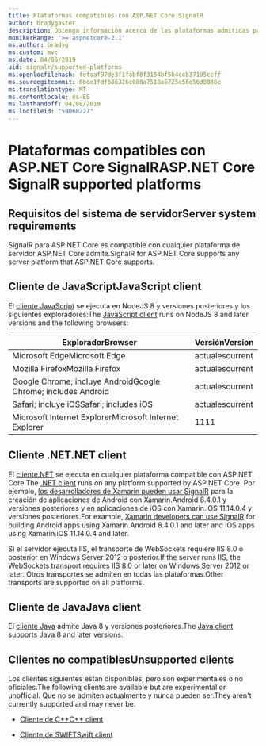 ```yaml
---
title: Plataformas compatibles con ASP.NET Core SignalR
author: bradygaster
description: Obtenga información acerca de las plataformas admitidas para ASP.NET Core SignalR.
monikerRange: '>= aspnetcore-2.1'
ms.author: bradyg
ms.custom: mvc
ms.date: 04/06/2019
uid: signalr/supported-platforms
ms.openlocfilehash: fefaaf97de3f1fabf8f3154bf5b4ccb37195ccff
ms.sourcegitcommit: 6bde1fdf686326c080a7518a6725e56e56d8886e
ms.translationtype: MT
ms.contentlocale: es-ES
ms.lasthandoff: 04/08/2019
ms.locfileid: "59068227"
---
```

# <a name="aspnet-core-signalr-supported-platforms"></a><span data-ttu-id="e14cc-103">Plataformas compatibles con ASP.NET Core SignalR</span><span class="sxs-lookup"><span data-stu-id="e14cc-103">ASP.NET Core SignalR supported platforms</span></span>

## <a name="server-system-requirements"></a><span data-ttu-id="e14cc-104">Requisitos del sistema de servidor</span><span class="sxs-lookup"><span data-stu-id="e14cc-104">Server system requirements</span></span>

<span data-ttu-id="e14cc-105">SignalR para ASP.NET Core es compatible con cualquier plataforma de servidor ASP.NET Core admite.</span><span class="sxs-lookup"><span data-stu-id="e14cc-105">SignalR for ASP.NET Core supports any server platform that ASP.NET Core supports.</span></span>

## <a name="javascript-client"></a><span data-ttu-id="e14cc-106">Cliente de JavaScript</span><span class="sxs-lookup"><span data-stu-id="e14cc-106">JavaScript client</span></span>

<span data-ttu-id="e14cc-107">El [cliente JavaScript](https://www.npmjs.com/package/@aspnet/signalr) se ejecuta en NodeJS 8 y versiones posteriores y los siguientes exploradores:</span><span class="sxs-lookup"><span data-stu-id="e14cc-107">The [JavaScript client](https://www.npmjs.com/package/@aspnet/signalr) runs on NodeJS 8 and later versions and the following browsers:</span></span>

| <span data-ttu-id="e14cc-108">Explorador</span><span class="sxs-lookup"><span data-stu-id="e14cc-108">Browser</span></span>                         | <span data-ttu-id="e14cc-109">Versión</span><span class="sxs-lookup"><span data-stu-id="e14cc-109">Version</span></span> |
| ------------------------------- | ------- |
| <span data-ttu-id="e14cc-110">Microsoft Edge</span><span class="sxs-lookup"><span data-stu-id="e14cc-110">Microsoft Edge</span></span>                  | <span data-ttu-id="e14cc-111">actuales</span><span class="sxs-lookup"><span data-stu-id="e14cc-111">current</span></span> |
| <span data-ttu-id="e14cc-112">Mozilla Firefox</span><span class="sxs-lookup"><span data-stu-id="e14cc-112">Mozilla Firefox</span></span>                 | <span data-ttu-id="e14cc-113">actuales</span><span class="sxs-lookup"><span data-stu-id="e14cc-113">current</span></span> |
| <span data-ttu-id="e14cc-114">Google Chrome; incluye Android</span><span class="sxs-lookup"><span data-stu-id="e14cc-114">Google Chrome; includes Android</span></span> | <span data-ttu-id="e14cc-115">actuales</span><span class="sxs-lookup"><span data-stu-id="e14cc-115">current</span></span> |
| <span data-ttu-id="e14cc-116">Safari; incluye iOS</span><span class="sxs-lookup"><span data-stu-id="e14cc-116">Safari; includes iOS</span></span>            | <span data-ttu-id="e14cc-117">actuales</span><span class="sxs-lookup"><span data-stu-id="e14cc-117">current</span></span> |
| <span data-ttu-id="e14cc-118">Microsoft Internet Explorer</span><span class="sxs-lookup"><span data-stu-id="e14cc-118">Microsoft Internet Explorer</span></span>     | <span data-ttu-id="e14cc-119">11</span><span class="sxs-lookup"><span data-stu-id="e14cc-119">11</span></span>      |
 
## <a name="net-client"></a><span data-ttu-id="e14cc-120">Cliente .NET</span><span class="sxs-lookup"><span data-stu-id="e14cc-120">.NET client</span></span>

<span data-ttu-id="e14cc-121">El [cliente.NET](https://www.nuget.org/packages/Microsoft.AspNetCore.SignalR/) se ejecuta en cualquier plataforma compatible con ASP.NET Core.</span><span class="sxs-lookup"><span data-stu-id="e14cc-121">The [.NET client](https://www.nuget.org/packages/Microsoft.AspNetCore.SignalR/) runs on any platform supported by ASP.NET Core.</span></span> <span data-ttu-id="e14cc-122">Por ejemplo, [los desarrolladores de Xamarin pueden usar SignalR](https://github.com/aspnet/Announcements/issues/305) para la creación de aplicaciones de Android con Xamarin.Android 8.4.0.1 y versiones posteriores y en aplicaciones de iOS con Xamarin.iOS 11.14.0.4 y versiones posteriores.</span><span class="sxs-lookup"><span data-stu-id="e14cc-122">For example, [Xamarin developers can use SignalR](https://github.com/aspnet/Announcements/issues/305) for building Android apps using Xamarin.Android 8.4.0.1 and later and iOS apps using Xamarin.iOS 11.14.0.4 and later.</span></span>

<span data-ttu-id="e14cc-123">Si el servidor ejecuta IIS, el transporte de WebSockets requiere IIS 8.0 o posterior en Windows Server 2012 o posterior.</span><span class="sxs-lookup"><span data-stu-id="e14cc-123">If the server runs IIS, the WebSockets transport requires IIS 8.0 or later on Windows Server 2012 or later.</span></span> <span data-ttu-id="e14cc-124">Otros transportes se admiten en todas las plataformas.</span><span class="sxs-lookup"><span data-stu-id="e14cc-124">Other transports are supported on all platforms.</span></span>

## <a name="java-client"></a><span data-ttu-id="e14cc-125">Cliente de Java</span><span class="sxs-lookup"><span data-stu-id="e14cc-125">Java client</span></span>

<span data-ttu-id="e14cc-126">El [cliente Java](https://search.maven.org/artifact/com.microsoft.aspnet/signalr) admite Java 8 y versiones posteriores.</span><span class="sxs-lookup"><span data-stu-id="e14cc-126">The [Java client](https://search.maven.org/artifact/com.microsoft.aspnet/signalr) supports Java 8 and later versions.</span></span>

## <a name="unsupported-clients"></a><span data-ttu-id="e14cc-127">Clientes no compatibles</span><span class="sxs-lookup"><span data-stu-id="e14cc-127">Unsupported clients</span></span>

<span data-ttu-id="e14cc-128">Los clientes siguientes están disponibles, pero son experimentales o no oficiales.</span><span class="sxs-lookup"><span data-stu-id="e14cc-128">The following clients are available but are experimental or unofficial.</span></span> <span data-ttu-id="e14cc-129">Que no se admiten actualmente y nunca pueden ser.</span><span class="sxs-lookup"><span data-stu-id="e14cc-129">They aren't currently supported and may never be.</span></span>

* [<span data-ttu-id="e14cc-130">Cliente de C++</span><span class="sxs-lookup"><span data-stu-id="e14cc-130">C++ client</span></span>](https://github.com/aspnet/SignalR/tree/master/clients/cpp)

* [<span data-ttu-id="e14cc-131">Cliente de SWIFT</span><span class="sxs-lookup"><span data-stu-id="e14cc-131">Swift client</span></span>](https://github.com/moozzyk/SignalR-Client-Swift)
